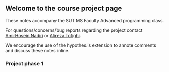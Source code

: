 ##  Welcome to the course project page

These notes accompany the SUT MS Faculty Advanced programming class.

For questions/concerns/bug reports regarding the project contact [AmirHosein Nadiri](mailto:amir77ni@gmail.com) or [Alireza Tofighi](mailto:alirtofighim@gmail.com).

We encourage the use of the hypothes.is extension to annote comments and discuss these notes inline.

### Project phase 1
